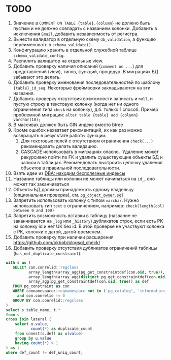 # TODO

1. Значение в `COMMENT ON TABLE {table}.{column}` не должно быть пустым и не должно совпадать с названием колонки.
   Добавить в исключения `Email`, добавить независимость от регистра.   
2. Вынести валидатор в отдельную схему `db_validation`, а функцию переименовать в `schema_validate()`. 
3. Конфигурацию хранить в отдельной служебной таблице `schema_validate_config`.
4. Распилить валидатор на отдельные view.
5. Добавить проверку наличия описаний (`comment on ...`) для представлений (view), типов, функций, процедур. В миграциях БД забывают это делать.
6. Добавить проверку именования последовательностей по шаблону `{table}_id_seq`. Некоторые фреймворки закладываются на эти названия.
7. Добавить проверку отсутствия возможности записать и `null`, и пустую строку в текстовую колонку (когда нет ни одного ограничения типа `check` на колонку), д.б. только 1 способ. Пример проблемной миграции: `alter table {table} add {column} varchar(10);`
8. В массивах должен быть GIN индекс вместо btree
9. Кроме ошибок нехватает рекоментаций, их как раз можно возвращать в результате работы функции:
   1. Для текстовых полей с отсутствием ограничения `check(...)` рекомендовать делать валидацию.
   2. CASCADE использовать в миграциях опасно. 
      Удаление может рекурсивно пойти по FK и удалить существующие объекты БД и записи в таблицах.
      Рекомендовать выстроить цепочку удаления объектов в правильной последовательности.
10. Взять идеи из [DBA: находим бесполезные индексы](https://habr.com/ru/company/tensor/blog/488104/)
11. Название таблицы или колонки не может начинаться на `id_`, оно может так заканчиваться
12. Объекты БД должны принадлежать одному владельцу (опциональная проверка), см. [`pg_object_owner.sql`](views/pg_object_owner.sql)
13. Запретить использовать колонку с типом `varchar`. Нужно использовать тип `text` с ограничением, например: `check(length(col) between 0 and 100)`
14. Запретить возможность вставки в таблицу (название не заканчивается на `_log` или `_history`) дубликатов строк, если есть PK на колонку id и нет UK без id. В этой проверке не участвуют колонка с PK, колонки с датой, датой-временем.
15. Добавить проверку при наличии расширения https://github.com/okbob/plpgsql_check/
16. Добавить проверку отсутствия дубликатов ограничений таблицы (`has_not_duplicate_constraint`):
```sql
with s as (
   SELECT con.conrelid::regclass                                                   as table_name,
          array_length(array_agg(pg_get_constraintdef(con.oid, true)), 1)          as def_count,
          array_length(array_agg(distinct pg_get_constraintdef(con.oid, true)), 1) as def_uniq_count,
          array_agg(pg_get_constraintdef(con.oid, true)) as def
   FROM pg_constraint as con
   WHERE connamespace::regnamespace not in ('pg_catalog', 'information_schema')
     and con.conrelid != 0
   GROUP BY con.conrelid::regclass
)
select s.table_name, t.*
from s
cross join lateral (
    select u.value,
           count(*) as duplicate_count
    from unnest(s.def) as u(value)
    group by u.value
    having count(*) > 1
) as t
where def_count != def_uniq_count;
```
